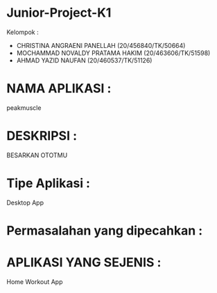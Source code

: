 # Junior-Project-K1

Kelompok :
- CHRISTINA ANGRAENI PANELLAH		(20/456840/TK/50664)
- MOCHAMMAD NOVALDY PRATAMA HAKIM	(20/463606/TK/51598)
- AHMAD YAZID NAUFAN				(20/460537/TK/51126)

# NAMA APLIKASI :
peakmuscle

# DESKRIPSI :
BESARKAN OTOTMU

# Tipe Aplikasi :
Desktop App

# Permasalahan yang dipecahkan :


# APLIKASI YANG SEJENIS :
Home Workout App 

